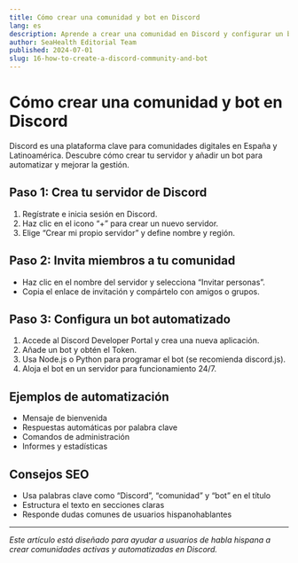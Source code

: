 ```yaml
---
title: Cómo crear una comunidad y bot en Discord
lang: es
description: Aprende a crear una comunidad en Discord y configurar un bot automatizado para gestión y participación, con consejos SEO para usuarios hispanohablantes.
author: SeaHealth Editorial Team
published: 2024-07-01
slug: 16-how-to-create-a-discord-community-and-bot
---
```


# Cómo crear una comunidad y bot en Discord

Discord es una plataforma clave para comunidades digitales en España y Latinoamérica. Descubre cómo crear tu servidor y añadir un bot para automatizar y mejorar la gestión.

## Paso 1: Crea tu servidor de Discord

1. Regístrate e inicia sesión en Discord.
2. Haz clic en el icono “+” para crear un nuevo servidor.
3. Elige “Crear mi propio servidor” y define nombre y región.

## Paso 2: Invita miembros a tu comunidad

- Haz clic en el nombre del servidor y selecciona “Invitar personas”.
- Copia el enlace de invitación y compártelo con amigos o grupos.

## Paso 3: Configura un bot automatizado

1. Accede al Discord Developer Portal y crea una nueva aplicación.
2. Añade un bot y obtén el Token.
3. Usa Node.js o Python para programar el bot (se recomienda discord.js).
4. Aloja el bot en un servidor para funcionamiento 24/7.

## Ejemplos de automatización

- Mensaje de bienvenida
- Respuestas automáticas por palabra clave
- Comandos de administración
- Informes y estadísticas

## Consejos SEO

- Usa palabras clave como “Discord”, “comunidad” y “bot” en el título
- Estructura el texto en secciones claras
- Responde dudas comunes de usuarios hispanohablantes

---

*Este artículo está diseñado para ayudar a usuarios de habla hispana a crear comunidades activas y automatizadas en Discord.*
